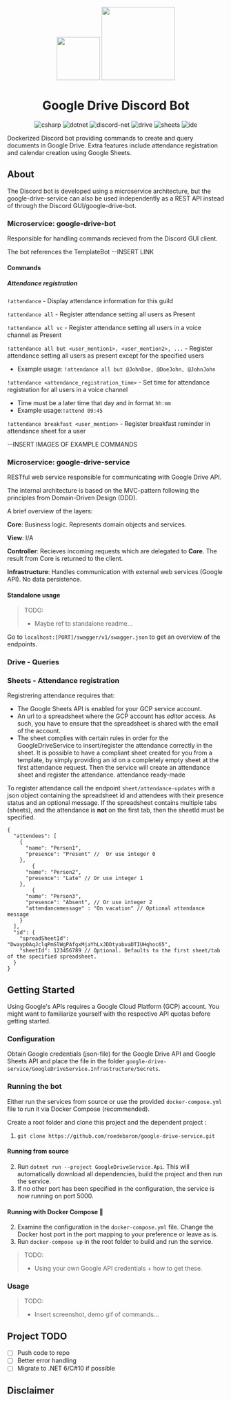 <p align="center">
  <img width="100" src="https://pnggrid.com/wp-content/uploads/2021/05/Discord-Logo-Circle-768x768.png">  
  <img width="170" src="https://logos-world.net/wp-content/uploads/2020/11/Google-Drive-Logo.png">
</p>


<h1 align="center">Google Drive Discord Bot</h1>

<p align="center">
  <img src="https://img.shields.io/badge/C%23-8.0-blue" alt="csharp" style="max-width:100%;"> 
  <img src="https://img.shields.io/badge/.NET Core-3.1-blue" alt="dotnet" style="max-width:100%;"> 
  <img src="https://img.shields.io/badge/discord--net--labs-v3.1.7-blue" alt="discord-net" style="max-width:100%;">
  <img src="https://img.shields.io/badge/google--api--drive-v3-green" alt="drive" style="max-width:100%;"> 
  <img src="https://img.shields.io/badge/google--api--sheets-v4-green" alt="sheets" style="max-width:100%;"> 
  <img src="https://img.shields.io/badge/IDE-VS2019-purple" alt="ide" style="max-width:100%;">
</p>

Dockerized Discord bot providing commands to create and query documents in Google Drive. Extra features include attendance registration and calendar creation using Google Sheets.

## About

The Discord bot is developed using a microservice architecture, but the google-drive-service can also be used independently as a REST API instead of through the Discord GUI/google-drive-bot.

### Microservice: google-drive-bot

Responsible for handling commands recieved from the Discord GUI client.

The bot references the TemplateBot --INSERT LINK

#### Commands

##### Attendance registration

`!attendance` - Display attendance information for this guild

`!attendance all` - Register attendance setting all users as Present

`!attendance all vc` - Register attendance setting all users in a voice channel as Present

`!attendance all but <user_mention1>, <user_mention2>, ...` - Register attendance setting all users as present except for the specified users
- Example usage: `!attendance all but @JohnDoe, @DoeJohn, @JohnJohn`

`!attendance <attendance_registration_time>` - Set time for attendance registration for all users in a voice channel
- Time must be a later time that day and in format `hh:mm`
- Example usage:`!attend 09:45`

`!attendance breakfast <user_mention>` - Register breakfast reminder in attendance sheet for a user


--INSERT IMAGES OF EXAMPLE COMMANDS


### Microservice: google-drive-service

RESTful web service responsible for communicating with Google Drive API. 

The internal architecture is based on the MVC-pattern following the principles from Domain-Driven Design (DDD). 

A brief overview of the layers:

**Core**: Business logic. Represents domain objects and services. 

**View**: I/A

**Controller**: Recieves incoming requests which are delegated to **Core**. The result from Core is returned to the client.

**Infrastructure**: Handles communication with external web services (Google API). No data persistence. 

#### Standalone usage

> TODO:
> - Maybe ref to standalone readme...


Go to `localhost:[PORT]/swagger/v1/swagger.json` to get an overview of the endpoints.

### Drive - Queries

### Sheets - Attendance registration

Registrering attendance requires that: 
- The Google Sheets API is enabled for your GCP service account.
- An url to a spreadsheet where the GCP account has _editor_ access. As such, you have to ensure that the spreadsheet is shared with the email of the account.   
- The sheet complies with certain rules in order for the GoogleDriveService to insert/register the attendance correctly in the sheet. It is possible to have a compliant sheet created for you from a template, by simply providing an id on a completely empty sheet at the first attendance request. Then the service will create an attendance sheet and register the attendance. attendance ready-made 

To register attendance call the endpoint `sheet/attendance-updates` with a json object containing the spreadsheet id and attendees with their presence status and an optional message. If the spreadsheet contains multiple tabs (sheets), and the attendance is **not** on the first tab, then the sheetId must be specified.

```JSONC
{
  "attendees": [
    {
      "name": "Person1",
      "presence": "Present" //  Or use integer 0
    },
        {
      "name": "Person2",
      "presence": "Late" // Or use integer 1
    },
        {
      "name": "Person3",
      "presence": "Absent", // Or use integer 2
      "attendancemessage" : "On vacation" // Optional attendance message
    }
  ],
  "id": {
    "spreadSheetId": "DwaypOAqJclqPmSlWgPAfgxMjaYhLxJDDtyabvaDTIUHqhoc65",
    "sheetId": 123456789 // Optional. Defaults to the first sheet/tab of the specified spreadsheet.
  }
}
```


## Getting Started

Using Google's APIs requires a Google Cloud Platform (GCP) account. You might want to familiarize yourself with the respective API quotas before getting started.

### Configuration

Obtain Google credentials (json-file) for the Google Drive API and Google Sheets API and place the file in the folder `google-drive-service/GoogleDriveService.Infrastructure/Secrets`.

### Running the bot

Either run the services from source or use the provided `docker-compose.yml` file to run it via Docker Compose (recommended).  

Create a root folder and clone this project and the dependent project : 
1. `git clone https://github.com/roedebaron/google-drive-service.git`

#### Running from source
2. Run `dotnet run --project GoogleDriveService.Api`. This will automatically download all dependencies, build the project and then run the service. 
3. If no other port has been specified in the configuration, the service is now running on port 5000. 



#### Running with Docker Compose 🐳
2. Examine the configuration in the `docker-compose.yml` file. Change the Docker host port in the port mapping to your preference or leave as is. 
3. Run `docker-compose up` in the root folder to build and run the service.

> TODO: 
> - Using your own Google API credentials + how to get these.

### Usage

> TODO:
> - Insert screenshot, demo gif of commands...


## Project TODO
- [ ] Push code to repo
- [ ] Better error handling
- [ ] Migrate to .NET 6/C#10 if possible

## Disclaimer



